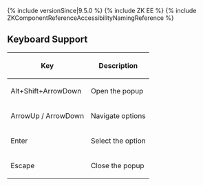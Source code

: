  {% include
versionSince\|9.5.0 %} {% include ZK EE %} {% include
ZKComponentReferenceAccessibilityNamingReference %}

## Keyboard Support

<table>
<thead>
<tr class="header">
<th><center>
<p>Key</p>
</center></th>
<th><center>
<p>Description</p>
</center></th>
</tr>
</thead>
<tbody>
<tr class="odd">
<td><p>Alt+Shift+ArrowDown</p></td>
<td><p>Open the popup</p></td>
</tr>
<tr class="even">
<td><p>ArrowUp / ArrowDown</p></td>
<td><p>Navigate options</p></td>
</tr>
<tr class="odd">
<td><p>Enter</p></td>
<td><p>Select the option</p></td>
</tr>
<tr class="even">
<td><p>Escape</p></td>
<td><p>Close the popup</p></td>
</tr>
</tbody>
</table>
